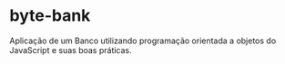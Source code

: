 # byte-bank
Aplicação de um Banco utilizando programação orientada a objetos do JavaScript e suas boas práticas.
